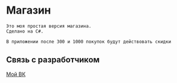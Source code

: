 # Магазин

    Это моя простая версия магазина. 
    Сделано на C#.

    В приложении после 300 и 1000 покупок будут действовать скидки

## Связь с разработчиком

<a href="https://vk.com/id467454478">Мой ВК</a>
